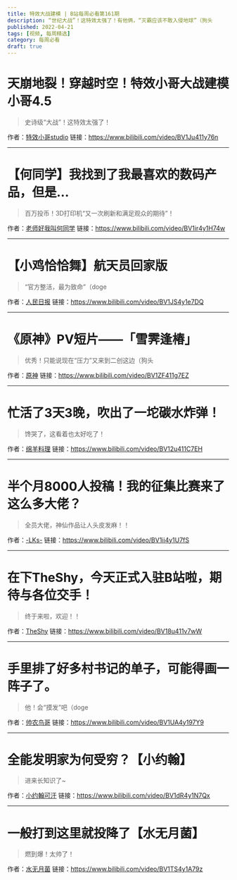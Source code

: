 ```yaml
---
title: 特效大战建模 | B站每周必看第161期
description: “世纪大战”！这特效太强了！有他俩，“灭霸应该不敢入侵地球”（狗头
published: 2022-04-21
tags: [视频, 每周精选]
category: 每周必看
draft: true
---
```


# 天崩地裂！穿越时空！特效小哥大战建模小哥4.5
> 史诗级“大战”！这特效太强了！

作者：[特效小哥studio](https://space.bilibili.com/3066511)
链接：https://www.bilibili.com/video/BV1Ju411y76n

---

# 【何同学】我找到了我最喜欢的数码产品，但是...
> 百万投币！3D打印机“又一次刷新和满足观众的期待”！

作者：[老师好我叫何同学](https://space.bilibili.com/163637592)
链接：https://www.bilibili.com/video/BV1ir4y1H74w

---

# 【小鸡恰恰舞】航天员回家版
> “官方整活，最为致命”（doge

作者：[人民日报](https://space.bilibili.com/1131457022)
链接：https://www.bilibili.com/video/BV1JS4y1e7DQ

---

# 《原神》PV短片——「雪霁逢椿」
> 优秀！只能说现在“压力”又来到二创这边（狗头

作者：[原神](https://space.bilibili.com/401742377)
链接：https://www.bilibili.com/video/BV1ZF411g7EZ

---

# 忙活了3天3晚，吹出了一坨碳水炸弹！
> 馋哭了，这看着也太好吃了！

作者：[绵羊料理](https://space.bilibili.com/18202105)
链接：https://www.bilibili.com/video/BV12u411C7EH

---

# 半个月8000人投稿！我的征集比赛来了这么多大佬？
> 全员大佬，神仙作品让人头皮发麻！！

作者：[-LKs-](https://space.bilibili.com/125526)
链接：https://www.bilibili.com/video/BV1ii4y1U7fS

---

# 在下TheShy，今天正式入驻B站啦，期待与各位交手！
> 终于来啦，欢迎！！

作者：[TheShy](https://space.bilibili.com/1923246745)
链接：https://www.bilibili.com/video/BV18u411v7wW

---

# 手里排了好多村书记的单子，可能得画一阵子了。
> 他！会“摸发”吧（doge

作者：[帅农鸟哥](https://space.bilibili.com/1838326986)
链接：https://www.bilibili.com/video/BV1UA4y197Y9

---

# 全能发明家为何受穷？【小约翰】
> 进来长知识了~

作者：[小约翰可汗](https://space.bilibili.com/23947287)
链接：https://www.bilibili.com/video/BV1dR4y1N7Qx

---

# 一般打到这里就投降了【水无月菌】
> 燃到爆！太帅了！

作者：[水无月菌](https://space.bilibili.com/1958342)
链接：https://www.bilibili.com/video/BV1TS4y1A79z


